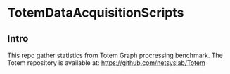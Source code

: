 # TotemDataAcquisitionScripts

## Intro
This repo gather statistics from Totem Graph procressing benchmark. The Totem repository is available at: https://github.com/netsyslab/Totem

 
